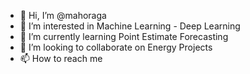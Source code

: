 - 👋 Hi, I’m @mahoraga
- 👀 I’m interested in Machine Learning - Deep Learning
- 🌱 I’m currently learning Point Estimate Forecasting
- 💞️ I’m looking to collaborate on Energy Projects
- 📫 How to reach me 
<!---
on1link/on1link is a ✨ special ✨ repository because its `README.md` (this file) appears on your GitHub profile.
You can click the Preview link to take a look at your changes.
--->
